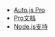 <!-- _navbar.md -->

* [Auto.js Pro](https://pro.autojs.org/)
* [Pro文档](https://pro.autojs.org/docs)
* [Node.js支持](https://pro.autojs.org/docs/v9)
